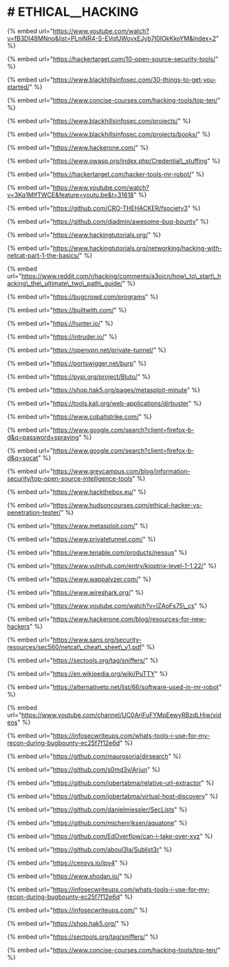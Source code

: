 # \# ETHICAL\_\_HACKING

{% embed url="https://www.youtube.com/watch?v=fB3DI48MNno&list=PLnjNR4-S-EVqfJWovxEJyb7I0IOkKkoYM&index=2" %}

{% embed url="https://hackertarget.com/10-open-source-security-tools/" %}

{% embed url="https://www.blackhillsinfosec.com/30-things-to-get-you-started/" %}

{% embed url="https://www.concise-courses.com/hacking-tools/top-ten/" %}

{% embed url="https://www.blackhillsinfosec.com/projects/" %}

{% embed url="https://www.blackhillsinfosec.com/projects/books/" %}

{% embed url="https://www.hackerone.com/" %}

{% embed url="https://www.owasp.org/index.php/Credential\_stuffing" %}

{% embed url="https://hackertarget.com/hacker-tools-mr-robot/" %}

{% embed url="https://www.youtube.com/watch?v=3Kq1MIfTWCE&feature=youtu.be&t=31618" %}

{% embed url="https://github.com/CRO-THEHACKER/fsociety3" %}

{% embed url="https://github.com/djadmin/awesome-bug-bounty" %}

{% embed url="https://www.hackingtutorials.org/" %}

{% embed url="https://www.hackingtutorials.org/networking/hacking-with-netcat-part-1-the-basics/" %}

{% embed url="https://www.reddit.com/r/hacking/comments/a3oicn/how\_to\_start\_hacking\_the\_ultimate\_two\_path\_guide/" %}

{% embed url="https://bugcrowd.com/programs" %}

{% embed url="https://builtwith.com/" %}

{% embed url="https://hunter.io/" %}

{% embed url="https://intruder.io/" %}

{% embed url="https://openvpn.net/private-tunnel/" %}

{% embed url="https://portswigger.net/burp" %}

{% embed url="https://pypi.org/project/Bluto/" %}

{% embed url="https://shop.hak5.org/pages/metasploit-minute" %}

{% embed url="https://tools.kali.org/web-applications/dirbuster" %}

{% embed url="https://www.cobaltstrike.com/" %}

{% embed url="https://www.google.com/search?client=firefox-b-d&q=password+spraying" %}

{% embed url="https://www.google.com/search?client=firefox-b-d&q=socat" %}

{% embed url="https://www.greycampus.com/blog/information-security/top-open-source-intelligence-tools" %}

{% embed url="https://www.hackthebox.eu/" %}

{% embed url="https://www.hudsoncourses.com/ethical-hacker-vs-penetration-tester/" %}

{% embed url="https://www.metasploit.com/" %}

{% embed url="https://www.privatetunnel.com/" %}

{% embed url="https://www.tenable.com/products/nessus" %}

{% embed url="https://www.vulnhub.com/entry/kioptrix-level-1-1,22/" %}

{% embed url="https://www.wappalyzer.com/" %}

{% embed url="https://www.wireshark.org/" %}

{% embed url="https://www.youtube.com/watch?v=lZAoFs75\_cs" %}

{% embed url="https://www.hackerone.com/blog/resources-for-new-hackers" %}

{% embed url="https://www.sans.org/security-resources/sec560/netcat\_cheat\_sheet\_v1.pdf" %}

{% embed url="https://sectools.org/tag/sniffers/" %}

{% embed url="https://en.wikipedia.org/wiki/PuTTY" %}

{% embed url="https://alternativeto.net/list/66/software-used-in-mr-robot" %}

{% embed url="https://www.youtube.com/channel/UC0ArlFuFYMpEewyRBzdLHiw/videos" %}

{% embed url="https://infosecwriteups.com/whats-tools-i-use-for-my-recon-during-bugbounty-ec25f7f12e6d" %}

{% embed url="https://github.com/maurosoria/dirsearch" %}

{% embed url="https://github.com/s0md3v/Arjun" %}

{% embed url="https://github.com/jobertabma/relative-url-extractor" %}

{% embed url="https://github.com/jobertabma/virtual-host-discovery" %}

{% embed url="https://github.com/danielmiessler/SecLists" %}

{% embed url="https://github.com/michenriksen/aquatone" %}

{% embed url="https://github.com/EdOverflow/can-i-take-over-xyz" %}

{% embed url="https://github.com/aboul3la/Sublist3r" %}

{% embed url="https://censys.io/ipv4" %}

{% embed url="https://www.shodan.io/" %}

{% embed url="https://infosecwriteups.com/whats-tools-i-use-for-my-recon-during-bugbounty-ec25f7f12e6d" %}

{% embed url="https://infosecwriteups.com/" %}

{% embed url="https://shop.hak5.org/" %}

{% embed url="https://sectools.org/tag/sniffers/" %}

{% embed url="https://www.concise-courses.com/hacking-tools/top-ten/" %}



